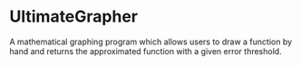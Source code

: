 # UltimateGrapher
A mathematical graphing program which allows users to draw a function by hand and returns the approximated function with a given error threshold.
